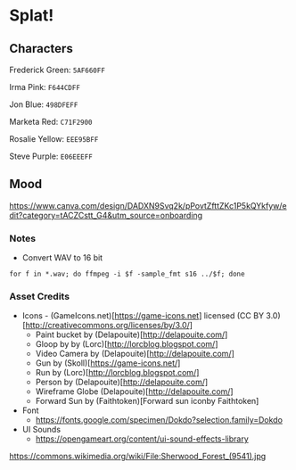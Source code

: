 # Splat!

## Characters
Frederick
	Green: `5AF660FF`

Irma
	Pink: `F644CDFF`

Jon
	Blue: `498DFEFF`

Marketa
	Red: `C71F2900`

Rosalie
	Yellow: `EEE95BFF`
	
Steve
	Purple: `E06EEEFF`
	
## Mood
https://www.canva.com/design/DADXN9Svq2k/pPovtZfttZKc1P5kQYkfyw/edit?category=tACZCstt_G4&utm_source=onboarding
 

### Notes
* Convert WAV to 16 bit
```
for f in *.wav; do ffmpeg -i $f -sample_fmt s16 ../$f; done
```

### Asset Credits

* Icons - (GameIcons.net)[https://game-icons.net] licensed (CC BY 3.0)[http://creativecommons.org/licenses/by/3.0/]
	* Paint bucket by (Delapouite)[http://delapouite.com/]
	* Gloop by by (Lorc)[http://lorcblog.blogspot.com/]
	* Video Camera by (Delapouite)[http://delapouite.com/]
	* Gun by (Skoll)[https://game-icons.net/]
	* Run by (Lorc)[http://lorcblog.blogspot.com/]
	* Person by (Delapouite)[http://delapouite.com/]
	* Wireframe Globe (Delapouite)[http://delapouite.com/]
	* Forward Sun by (Faithtoken)[Forward sun iconby Faithtoken]
* Font
	* https://fonts.google.com/specimen/Dokdo?selection.family=Dokdo
* UI Sounds
	* https://opengameart.org/content/ui-sound-effects-library
	
	
https://commons.wikimedia.org/wiki/File:Sherwood_Forest_(9541).jpg

